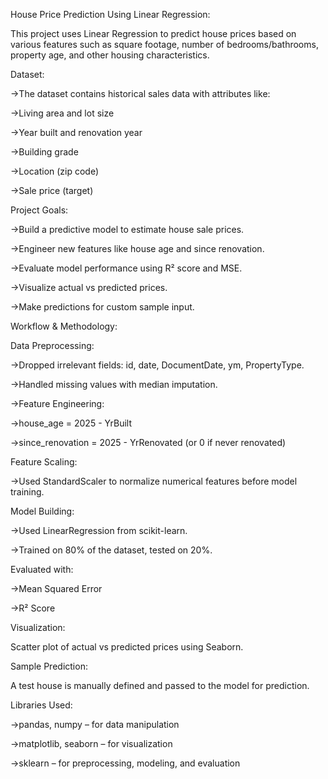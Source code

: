 House Price Prediction Using Linear Regression:

This project uses Linear Regression to predict house prices based on various features such as square footage, number of bedrooms/bathrooms, property age, and other housing characteristics.

Dataset:

->The dataset contains historical sales data with attributes like:

->Living area and lot size

->Year built and renovation year

->Building grade

->Location (zip code)

->Sale price (target)

Project Goals:

->Build a predictive model to estimate house sale prices.

->Engineer new features like house age and since renovation.

->Evaluate model performance using R² score and MSE.

->Visualize actual vs predicted prices.

->Make predictions for custom sample input.

Workflow & Methodology:

Data Preprocessing:

->Dropped irrelevant fields: id, date, DocumentDate, ym, PropertyType.

->Handled missing values with median imputation.

->Feature Engineering:

->house_age = 2025 - YrBuilt

->since_renovation = 2025 - YrRenovated (or 0 if never renovated)

Feature Scaling:

->Used StandardScaler to normalize numerical features before model training.

Model Building:

->Used LinearRegression from scikit-learn.

->Trained on 80% of the dataset, tested on 20%.

Evaluated with:

->Mean Squared Error

->R² Score

Visualization:

Scatter plot of actual vs predicted prices using Seaborn.

Sample Prediction:

A test house is manually defined and passed to the model for prediction.

Libraries Used:

->pandas, numpy – for data manipulation

->matplotlib, seaborn – for visualization

->sklearn – for preprocessing, modeling, and evaluation
